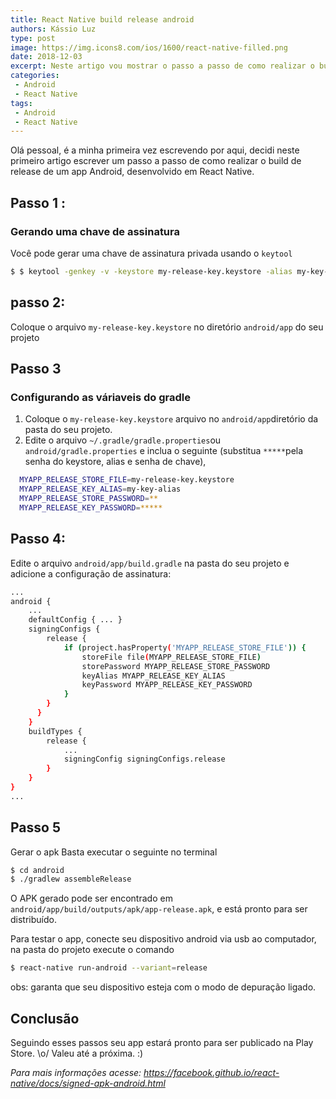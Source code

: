 ```yaml
---
title: React Native build release android
authors: Kássio Luz
type: post
image: https://img.icons8.com/ios/1600/react-native-filled.png
date: 2018-12-03
excerpt: Neste artigo vou mostrar o passo a passo de como realizar o build de release android no react-native.
categories:
 - Android
 - React Native
tags:
 - Android
 - React Native
---
```


Olá pessoal, é a minha primeira vez escrevendo por aqui, decidi neste primeiro artigo escrever um passo a passo de como realizar o 
build de release de um app Android, desenvolvido em React Native.

## Passo 1 :

### Gerando uma chave de assinatura
Você pode gerar uma chave de assinatura privada usando o `keytool`
 ```sh
$ $ keytool -genkey -v -keystore my-release-key.keystore -alias my-key-alias -keyalg RSA -keysize 2048 -validity 10000
```

## passo 2: 

Coloque o arquivo `my-release-key.keystore`
no diretório `android/app` do seu projeto

## Passo 3
### Configurando as váriaveis do gradle

1.  Coloque o `my-release-key.keystore` arquivo no `android/app`diretório da pasta do seu projeto.
2.  Edite o arquivo `~/.gradle/gradle.properties`ou `android/gradle.properties` e inclua o seguinte (substitua `*****`pela senha do keystore, alias e senha de chave),

```sh
  MYAPP_RELEASE_STORE_FILE=my-release-key.keystore
  MYAPP_RELEASE_KEY_ALIAS=my-key-alias
  MYAPP_RELEASE_STORE_PASSWORD=**
  MYAPP_RELEASE_KEY_PASSWORD=*****
```

## Passo 4: 
Edite o arquivo `android/app/build.gradle` na pasta do seu projeto e adicione a configuração de assinatura:

```sh
...
android {
    ...
    defaultConfig { ... }
    signingConfigs {
        release {
            if (project.hasProperty('MYAPP_RELEASE_STORE_FILE')) {
                storeFile file(MYAPP_RELEASE_STORE_FILE)
                storePassword MYAPP_RELEASE_STORE_PASSWORD
                keyAlias MYAPP_RELEASE_KEY_ALIAS
                keyPassword MYAPP_RELEASE_KEY_PASSWORD
            }
        }
      }
    }
    buildTypes {
        release {
            ...
            signingConfig signingConfigs.release
        }
    }
}
...
```
## Passo 5
Gerar o apk
Basta executar o seguinte no terminal
```sh
$ cd android
$ ./gradlew assembleRelease
```
O APK gerado pode ser encontrado em  `android/app/build/outputs/apk/app-release.apk`, e está pronto para ser distribuído.

Para testar o app, conecte seu dispositivo android via usb ao computador, na pasta do projeto execute o comando

```sh
$ react-native run-android --variant=release
```

obs: garanta que seu dispositivo esteja com o modo de depuração ligado. 


## Conclusão
Seguindo esses passos seu app estará pronto para ser publicado na Play Store. \o/
Valeu até a próxima. :)

*Para mais informações acesse:
https://facebook.github.io/react-native/docs/signed-apk-android.html*

